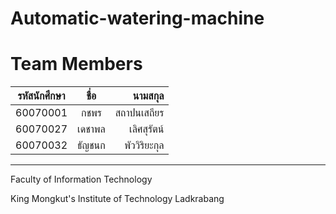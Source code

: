 # Automatic-watering-machine

# Team Members
| รหัสนักศึกษา        | ชื่อ | นามสกุล |
| ------------- |:----------:| --------:|
| 60070001      | กชพร | สถาปนเสถียร |
| 60070027      | เดชาพล | เลิศสุรัตน์ |
| 60070032      | ธัญชนก | พัววิริยะกุล |

---
Faculty of Information Technology

King Mongkut's Institute of Technology Ladkrabang
